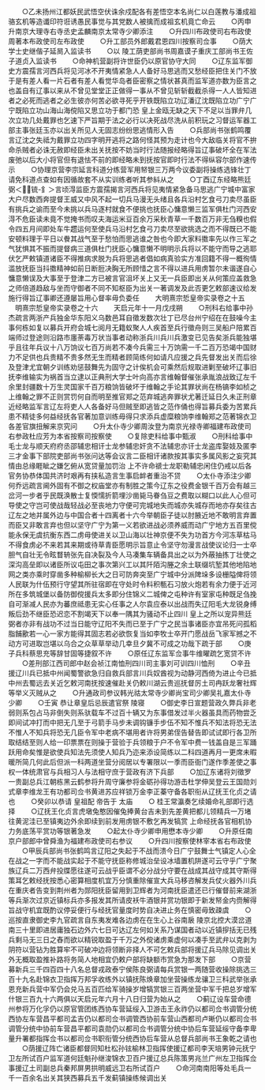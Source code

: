 <!-- { "loadSidebar": true } -->
　　○乙未扬州江都妖民武悟空伏诛余戍配各有差悟空本名尚仁以白莲教与潘成祖骆玄机等造谶印符诳诱愚民事觉与其党数人被擒而成祖玄机竟亡命云
　　○丙申升南京大理寺右寺丞史孟麟南京太常寺少卿添注
　　○升四川布政使司右布政使周著本布政使司左布政使
　　○升工部员外郎戴君恩四川按察司佥事
　　○荫大学士史继偕子延晑入监读书
　　○以  陵工荫吏部尚书周嘉谟子重庆工部尚书王佐子道贞入监读书
　　○命神机营副将许世臣仍以原官协守大同
　　○辽东监军御史方震孺言河西兵将见河冰不开夷情紧急人人备好马思逃而又愁经臣把住关门不放于是有差人看一片石者有差人看觉华岛者臣密察之情状甚真而监军道亦数为臣言之也盖自有辽事以来从不曾见堂堂正正做得一事从不曾见斩斩截截杀得一人人皆知进者之必死而逃者之必生彼亦何苦必欲寻死乎开铁既陷立功辽潘辽沈既陷立功广宁广宁既陷立功山海山海傥陷又思立功于都门恐  皇上金瓯无缺之天下不足以当罪弁几次立功几处戴罪也乞速下严旨期于法之必行以决死战尽洗从前积玩之习督运军器工部主事张廷玉亦以出关所见人无固志纷纷思逃情形入告
　　○兵部尚书张鹤鸣覆言辽沈之失祗为戴罪立功四字明开逃将之路何怪其预为走计也今大敌临关将官不拚命杀贼者必诛无赦即经臣未出关抚按不妨当时行法随报经略得旨辽事破坏全在军法废弛以后大小将官但有退怯不前的即经略未到抚按官即时行法不得纵容尔部作速传示
　　○协理京营李宗延言科道分练营军用帑银三万两今议委副将操练选锋壮丁请免科道点查如有因循故套不从实训练者听其参紏从之
　　○丁酉辽东经略熊廷弼＜锍-釒＞言顷淂监臣方震孺揭言河西兵将见夷情紧急备马思逃广宁城中富家大户尽数西奔提督王威又中风不起一切兵马漫无头绪且各兵沿村乞食弓刀卖尽虽臣有挑兵之谕而至今未挑以兵马逐村就食不便挑也抚臣心慵意懒三监军俱杜门河西安淂不危臣读未竟不觉掩书而叹夫海运米豆百余万采秋青草一千数百万非无刍糗也假令四五月间即处车牛趱运何至使兵马沿村乞食弓刀卖尽至欲挑选之而不得既已不能安顿料理于平日以餋其战气至于愁怕而思逃谁之咎也今即大家料擞率先以作三军之气犹惧其不振而提督病三道俱杜门抚臣心慵意懒不明明示兵将以不能守而导之逃耶伏乞严敕镇道诸臣不得推病求脱为兵将思逃者倡如病真验实方准回籍不得一概徇情滥放抚臣当抖擞精神如前日断脰决胸无所顾惜之言不得以进兵用虏暂尔未谐遂自心慵意懒误及大事至于登津二方已被言官沮坏关上又无一兵臣即出关从何策应盖救急之师倍道趋敌与坐而守御者不同不知枢臣为出关一著调发及此否更乞敕部速议给发施行得旨辽事卿还遵屡旨用心督率毋负委任
　　大明熹宗悊皇帝实录卷之十五
　明熹宗悊皇帝实录卷之十六
　　天启元年十一月戊戌朔
　　○刑科右给事中孙杰疏言两浙产兵独金华东阳义乌数邑耳自徵发数次壮丁已尽台州宁绍在在鼓噪今主事何栋如复以募兵开府会城七阅月无籍蚁聚人人疾首至兵行徵舟则三吴船户陪累百端师过登途则沿路市廛荼毒万状当事者动称浙兵川兵川兵激变已见告矣浙兵能独堪乎且往年兵议十八万饷议七百万尚若不凑今兵需三十万饷需一千二百万恐竭中国财力不足供也兵贵精不贵多然无生而精者顾简练何如请凡应援之兵先督发出关而后徐及登津尤宜朝夕训练劝惩鼓舞先为固守之计俟机会可乘然后规取进剿至破坏辽事旧抚李维输实为祸首当立逮以正典刑大学士叶向高亦言维翰督催张承胤浪战致辽左千余里封疆数十万生灵国家千百万粮饷皆破坏于维翰之手论其罪状尚在杨镐李如桢之上维翰之罪不正则赏罚何自而明至推官郑之范弃城逃奔罪状尤著迁延日久未正刑章近经略监军言辽左将吏人人各备好马但贼至即逃皆之范作俑也得旨募兵委为苦累兵患不精徒多何益经抚各官著加意训练毋得只求添兵虚糜粮饷李维翰郑之范著锦衣卫各差官旗扭解来京究问
　　○升太仆寺少卿周汝登为南京光禄寺卿福建布政使司右参政杜应芳为本省按察司按察使
　　○复除吏科给事中甄淑
　　○刑科给事中毛士龙与顺天府府丞邵辅忠相讦士龙参辅忠奸贪不法辅忠亦讦士龙盗库娶妓及匿李三才金事下部院吏部尚书张问达等会议言二臣相讦诸款按其事实多属风影之妄究其情由总缘睚眦之嫌乞俯从宽贷量加罚治  上不许命禠士龙职勒辅忠闲住仍戒以后各官务协恭体国共济时艰再有挟私造言生事启衅者重治不贷
　　○太仆寺添注少卿何乔远疏言阃外固有不御之权庙堂亦有制胜之策今辽东之役费金银千百万会有越三岔河一步者乎民既涣散士复愞懦折箭埋沙凿毙马眷刍豆之费取以糊口以此人心但可导使之守岂可使战哉轻战必至丧地力守便可完城地失而城亦失城存而地亦存矣往古辽左之地并属外边与中国合者十四离者十六今举朝臣子徒以肘腋近地不敢明言弃置而臣又非敢言弃也但以坚守广宁为第一义若欲进战必须养威而动广宁地方五百里傥能永保无虞抗衡东西二虏毋使进关以卫山海以壮神京便不失为功首方今河冻草枯马不得食虏必不来若其来期或待草青臣愿明示旨意止令坚守勿漫言战使议论归一士卒胆气自壮无令眩瞀辀张先自决裂及今人马凑集车辆备具出之以为外蔽抽拣丁壮使之深沟高垒即以诸臣所议屯田之事次第兴工以其阡陌沟塍之余土联缀坑堑其他地陷地网之类亦乘时穿凿多种榆柳长大之日可防奔突至广宁城中分派陴垛多设栅隘俾将领人民联为什伍预行守望其所驻宿即在守处时令料积甎石习放火炮若有余力便于近河所在多筑城堡以备防御傥援兵太多即分住锦义二城俾之屯种许有室家屯种既足刍挽自可渐减人民亦为蕃庶祗患无实心任事之人尔袁应泰以出战而失辽阳毛大龙锐身缚叛后劲不继臣恐迟恋不割竭天下以奉一隅其为骚动不止四川  皇上之所以宠异熊廷弼者亦非有战功不过当日能守辽阳不失而已至于广宁之民当事诸臣亦宜吊死问孤稻脂餔歠若一心一家方能得其固志若必欲恢复当如李牧士卒开门愿战岳飞家军撼之不动方可进取岂堪以乌合之众草草举动几幸旦夕冀不可成之功哉下疏于部
　　○庚子兵科蔡思充等辞甘固等捷叙不许
　　○原任辽东监军佥事牛维曜疏乞宽贷不许
　　○差刑部江西司郎中赵会祯江南恤刑四川司主事刘可训四川恤刑
　　○辛丑援辽川兵已抵中州闻蜀警欲急归自救兵部言川兵奴酋视为动静河西倚为进止今已抵中州去蜀远去关近乞敕河南抚按速催赴关仍敕川湖云贵巡抚督厉土司冉跃龙奢社辉等举义灭贼从之
　　○升通政司参议韩光祜太常寺少卿尚宝司少卿吴礼嘉太仆寺少卿
　　○壬寅  恭让章皇后忌辰遣官祭  陵寝
　　○御史李日宣题营政久弊兵非老弱则系包占马非倒失则系驮载车不过百十辆又为东事借发过半火器虽具而药物尝乏即间试冲打而中把无几至于弓箭手马步未调钩镰手步伍不知不惟兵不知法将恐无法不惟人不知兵将恐无几臣令军中老病不堪用者许将男弟侄告替告即试试即行各卫所取结结至则人给一印票票在则操于营验于兵领粮于户不令军中费一钱盖自是三军踊跃用命矣惟是欲使兵知法先须使人知兵乃迩来添设简练以二科四道再月一更席未暇暖所简几何此后但派一科两道坐营分阅居以专署限以一季而臣衙门遂作季差使之事权一体统肃官与兵相习人与法相守庶于营政有济下兵部
　　○加辽东诸将刘徵罗一贵副总兵江朝栋黑云鹤参将升周守廉参将金砺孙得功游击杜学伸吴登云王国勋刘式章李维龙王有功都司佥书黄进苏应祥锁万金李正蓁守备各职衔从辽抚王化贞之请也
　　○癸卯以恭请  皇祖配  帝告于  太庙
　　○  桂王常瀛奏乞续婚命礼部即行选择
　　○辽抚王化贞言虎墩兔憨因催兔捧黄台吉未到先差黄把都儿领精兵一万堵往黄泥洼已至镇夷边外余即续到前发用虏银不敷乞再发犒赏  上命经抚各官相机协力务底荡平赏功等银著急发
　　○起太仆寺少卿申用懋本寺少卿
　　○升原任南京户部郎中曾舜渔为福建布政使司右参议
　　○升四川按察使林宰本省右布政使
　　○甲辰兵部尚书张鹤鸣言辽阳之失起于不战而溃今日广宁鼓舞士气镇定人心全在战之一字而不能战实起于不能守抚臣称修城治垒设冰墙置机阱遂可云守乎广宁聚族辽兵二万西弁投牒愿往遂可云战乎臣谓不必分战分守要在战成其战守成其守斯得策耳乞敕经抚按悉心密算相度机宜万分慎重除催宣大兵马移咨解发兵仗火器外川兵在重庆者告变到荆州者为郧阳抚臣留用到卫辉者为河南抚臣遣还已行催督前来湖浙等兵渐次过京近镇标兵亦多报发其所请皮袄牛酒银并赏功银即于新发帑金内赍解得旨战守机宜既酌议停妥便行与经抚官量度时势自决进止务在慎密毋致疎虞
　　○巡按直隶御史李九官疏言自东夷发难各边虏在在生心上谷南扆  陵京北控大漠岔道南三十里即进居庸独石边外六七日可达辽左何如关系乃谋国者动以近镇摉括无已残兵剩马无三日之舂而欲以精锐取盈于千万之外傥诸虏乘虚何以凑手至武弁以克剥为阴符以营钻为胜算牢不可破冲边将领断非择人不可乞敕兵部将援辽兵马除见调出关外无概取盈推补路将务简人地相宜仍敕户部将缺额市赏急为那发下部
　　○京营募新兵三千四百四十八名总督戎政泰宁侯陈良弼请每兵赏银一两随营收操除挑选三百十九名赴锦衣卫指挥万邦孚收练外以镇抚陈焕章加坐营操练龙骧卫三科武举张承恩充新兵营中军仍会兑马五百匹给军骑操岁增犒赏银三百两坐营中军千把总岁增军什银三百九十六两俱以天启元年六月十八日归营为始从之
　　○蓟辽设车营命德州参将万化孚仍以原官管团练西协车营延绥入卫游击王永祚仍以都司佥书调管分统西协左车营昌平都司孟吉仍以都司佥书调管西协前车营山西都司卢晰仍以都司佥书调管分统中协前车营昌平都司袁勋仍以都司佥书调管分统中协后车营延绥守备李卑量升署都指挥佥书以都司佥书职衔管分统西协后车营从总督兵部尚书王象乾之请也
　　○荫援辽阵亡诸臣都督同知杜松孙铉榆林卫指挥使援辽都司李天培男钟元抚宁卫左所试百户监军道何廷魁孙继浚锦衣卫百户援辽总兵陈策男兆兰广州左卫指挥佥事援辽土司副总兵秦邦屏男拱明威远卫右所试百户
　　○命河南南阳等处毛兵一千一百余名出关其狭西募兵五千发蓟镇操练候调出关
